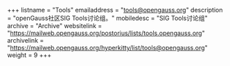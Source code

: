 +++
listname = "Tools"
emailaddress = "tools@opengauss.org"
description = "openGauss社区SIG Tools讨论组。"
mobiledesc = "SIG Tools讨论组"
archive = "Archive"
websitelink = "https://mailweb.opengauss.org/postorius/lists/tools.opengauss.org"
archivelink = "https://mailweb.opengauss.org/hyperkitty/list/tools@opengauss.org"
weight =  9
+++